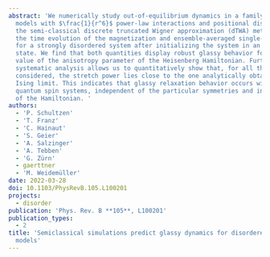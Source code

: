 ```yaml
---
abstract: 'We numerically study out-of-equilibrium dynamics in a family of Heisenberg
  models with $\frac{1}{r^6}$ power-law interactions and positional disorder. Using
  the semi-classical discrete truncated Wigner approximation (dTWA) method, we investigate
  the time evolution of the magnetization and ensemble-averaged single-spin purity
  for a strongly disordered system after initializing the system in an out-of-equilibrium
  state. We find that both quantities display robust glassy behavior for almost any
  value of the anisotropy parameter of the Heisenberg Hamiltonian. Furthermore, a
  systematic analysis allows us to quantitatively show that, for all the scenarios
  considered, the stretch power lies close to the one analytically obtained in the
  Ising limit. This indicates that glassy relaxation behavior occurs widely in disordered
  quantum spin systems, independent of the particular symmetries and integrability
  of the Hamiltonian. '
authors:
  - 'P. Schultzen'
  - 'T. Franz'
  - 'C. Hainaut'
  - 'S. Geier'
  - 'A. Salzinger'
  - 'A. Tebben'
  - 'G. Zürn'
  - gaerttner
  - 'M. Weidemüller'
date: 2022-03-28
doi: 10.1103/PhysRevB.105.L100201
projects:
  - disorder
publication: 'Phys. Rev. B **105**, L100201'
publication_types:
  - 2
title: 'Semiclassical simulations predict glassy dynamics for disordered Heisenberg
  models'
---
```

